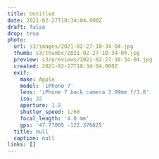 ```yaml
---
title: Untitled
date: 2021-02-27T18:34:04.000Z
draft: false
drop: true
photo:
  url: s3/images/2021-02-27-10-34-04.jpg
  thumb: s3/thumbs/2021-02-27-10-34-04.jpg
  preview: s3/previews/2021-02-27-10-34-04.jpg
  created: 2021-02-27T18:34:04.000Z
  exif:
    make: Apple
    model: 'iPhone 7'
    lens: 'iPhone 7 back camera 3.99mm f/1.8'
    iso: 32
    aperture: 1.8
    shutter_speed: 1/60
    focal_length: '4.0 mm'
    gps: '47.77005 -122.376625'
  title: null
  caption: null
links: []
---
```

